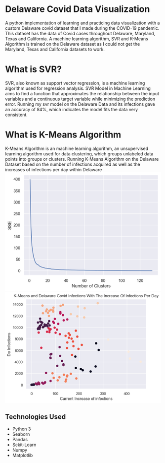 # Delaware Covid Data Visualization

A python implementation of learning and practicing data visualization with a custom Delaware covid dataset that I made during the COVID-19 pandemic.
This dataset has the data of Covid cases throughout Delaware, Maryland, Texas and California.
A machine learning algorithm, SVR and K-Means Algorithm is trained on the Delaware dataset as I could not get the Maryland, Texas and California datasets to work.

# What is SVR?
SVR, also known as support vector regression, is a machine learning algorithm used for regression analysis. SVR Model in Machine Learning aims to find a function that approximates the relationship between the input variables and a continuous target variable while minimizing the prediction error. Running my svr model on the Delaware Data and its infections gave an accuracy of 84%, which indicates the model fits the data very consistent.

# What is K-Means Algorithm
K-Means Algorithm is an machine learning algorithm, an unsupervised learning algorithm used for data clustering, which groups unlabeled data points into groups or clusters.
Running K-Means Algorithm on the Delaware Dataset based on the number of infections acquired as well as
the increases of infections per day within Delaware
![clusterGraph.png](clusterGraph.png)
![img.png](KMeansClusterDeInfections.png)
## Technologies Used
- Python 3
- Seaborn
- Pandas
- Sckit-Learn
- Numpy
- Matplotlib

